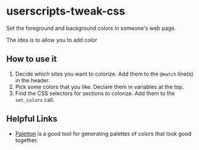 # userscripts-tweak-css
Set the foreground and background colors in someone's web page.

The idea is to allow you to add color

## How to use it
1. Decide which sites you want to colorize. Add them to the `@match`
line(s) in the header.
1. Pick some colors that you like. Declare them in variables at the top.
1. Find the CSS selectors for sections to colorize. Add them to the
`set_colors` call.

## Helpful Links

- [Paletton](http://paletton.com/) is a good tool for generating
palettes of colors that look good together.
